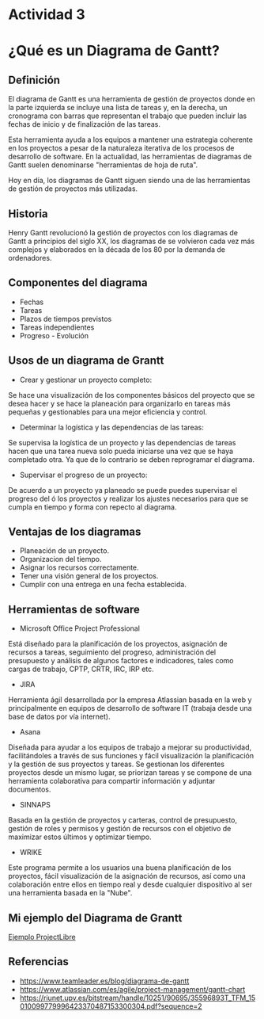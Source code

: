 # Actividad 3

# ¿Qué es un Diagrama de Gantt?

## Definición

El diagrama de Gantt es una herramienta de gestión de proyectos donde en la parte izquierda se incluye una lista de tareas y, en la derecha, un cronograma con barras que representan el trabajo que pueden incluir las fechas de inicio y de finalización de las tareas.

Esta herramienta ayuda a los equipos a mantener una estrategia coherente en los proyectos a pesar de la naturaleza iterativa de los procesos de desarrollo de software. En la actualidad, las herramientas de diagramas de Gantt suelen denominarse "herramientas de hoja de ruta".

Hoy en día, los diagramas de Gantt siguen siendo una de las herramientas de gestión de proyectos más utilizadas.

## Historia

Henry Gantt revolucionó la gestión de proyectos con los diagramas de Gantt a principios del siglo XX, los diagramas de se volvieron cada vez más complejos y elaborados en la década de los 80 por la demanda de ordenadores.

## Componentes del diagrama

- Fechas
- Tareas
- Plazos de tiempos previstos
- Tareas independientes
- Progreso - Evolución

## Usos de un diagrama de Grantt

- Crear y gestionar un proyecto completo:

Se hace una visualización de los componentes básicos del proyecto que se desea hacer y se hace la planeación para organizarlo en tareas más pequeñas y gestionables para una mejor eficiencia y control. 

- Determinar la logística y las dependencias de las tareas:

Se supervisa la logística de un proyecto y las dependencias de tareas hacen que una tarea nueva solo pueda iniciarse una vez que se haya completado otra. Ya que de lo contrario se deben reprogramar el diagrama.

- Supervisar el progreso de un proyecto:

De acuerdo a un proyecto ya planeado se puede puedes supervisar el progreso del ó los proyectos y realizar los ajustes necesarios para que se cumpla en tiempo y forma con repecto al diagrama.

## Ventajas de los diagramas 

- Planeación de un proyecto.
- Organizacion del tiempo.
- Asignar los recursos correctamente.
- Tener una visión general de los proyectos.
- Cumplir con una entrega en una fecha establecida.

## Herramientas de software 

- Microsoft Office Project Professional

Está diseñado para la planificación de los proyectos, asignación de recursos a tareas, seguimiento del progreso, administración del presupuesto y análisis de algunos factores e indicadores, tales como cargas de trabajo, CPTP, CRTR, IRC, IRP etc.

- JIRA

Herramienta ágil desarrollada por la empresa Atlassian basada en la web y principalmente en equipos de desarrollo de software IT (trabaja desde una base de datos por vía internet).

- Asana

Diseñada para ayudar a los equipos de trabajo a mejorar su productividad, facilitándoles a través de sus funciones y fácil visualización la planificación y la gestión de sus proyectos y tareas. Se gestionan los diferentes proyectos desde un mismo lugar, se priorizan tareas y se compone de una herramienta colaborativa para compartir información y adjuntar documentos.

- SINNAPS

Basada en la gestión de proyectos y carteras, control de presupuesto, gestión de roles y permisos y gestión de recursos con el objetivo de maximizar estos últimos y optimizar tiempo.

- WRIKE

Este programa permite a los usuarios una buena planificación de los proyectos, fácil visualización de la asignación de recursos, así como una colaboración entre ellos en tiempo real y desde cualquier dispositivo al ser una herramienta basada en la "Nube".

## Mi ejemplo del Diagrama de Grantt

[Ejemplo ProjectLibre](http://127.0.0.1:8001/individual/Ejemplo3/)
## Referencias

- https://www.teamleader.es/blog/diagrama-de-gantt
- https://www.atlassian.com/es/agile/project-management/gantt-chart
- https://riunet.upv.es/bitstream/handle/10251/90695/35596893T_TFM_15010099779996423370487153300304.pdf?sequence=2
